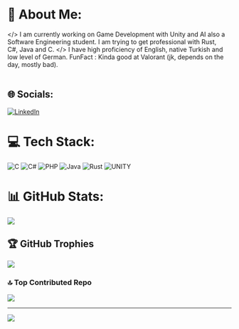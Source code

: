 # 💫 About Me:
 </> I am currently working on Game Development with Unity and AI also a <br>Software Engineering student. I am trying to get professional with Rust, <br>C#, Java and C.   </>   I have high proficiency of English, native Turkish and <br>low level of German. FunFact : Kinda good at Valorant (jk, depends on the day, mostly bad).<br><br>


## 🌐 Socials:
[![LinkedIn](https://img.shields.io/badge/LinkedIn-%230077B5.svg?logo=linkedin&logoColor=white)](https://linkedin.com/in/www.linkedin.com/in/beren-elçin-polat-078829245) 

# 💻 Tech Stack:
![C](https://img.shields.io/badge/c-%2300599C.svg?style=for-the-badge&logo=c&logoColor=white) ![C#](https://img.shields.io/badge/c%23-%23239120.svg?style=for-the-badge&logo=c-sharp&logoColor=white) ![PHP](https://img.shields.io/badge/php-%23777BB4.svg?style=for-the-badge&logo=php&logoColor=white) ![Java](https://img.shields.io/badge/java-%23ED8B00.svg?style=for-the-badge&logo=java&logoColor=white) ![Rust](https://img.shields.io/badge/rust-%23000000.svg?style=for-the-badge&logo=rust&logoColor=white) ![UNITY](https://img.shields.io/badge/Unity-%2320232a.svg?style=for-the-badge&logo=unity&logoColor=white)
# 📊 GitHub Stats:
![](https://github-readme-streak-stats.herokuapp.com/?user=berenpolat&theme=dark&hide_border=false)<br/>


## 🏆 GitHub Trophies
![](https://github-profile-trophy.vercel.app/?username=berenpolat&theme=radical&no-frame=false&no-bg=true&margin-w=4)


### 🔝 Top Contributed Repo
![](https://github-contributor-stats.vercel.app/api?username=berenpolat&limit=5&theme=dark&combine_all_yearly_contributions=true)


---

<!-- Proudly created with GPRM ( https://gprm.itsvg.in ) -->

[![](https://visitcount.itsvg.in/api?id=berenpolat&label=Profile%20Views%20:%205987&color=10&)](https://visitcount.itsvg.in)
